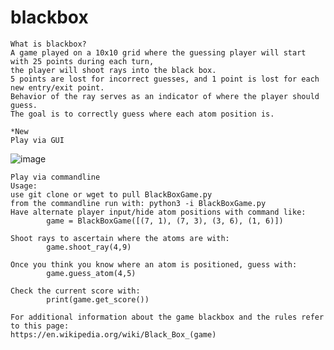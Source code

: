 # blackbox

    What is blackbox?
    A game played on a 10x10 grid where the guessing player will start with 25 points during each turn, 
    the player will shoot rays into the black box. 
    5 points are lost for incorrect guesses, and 1 point is lost for each new entry/exit point. 
    Behavior of the ray serves as an indicator of where the player should guess.
    The goal is to correctly guess where each atom position is.
    
    *New
    Play via GUI




![image](https://raw.githubusercontent.com/MK-Kaiser/portfolio/master/images/BlackBox.png)
    
    
    Play via commandline
    Usage:
    use git clone or wget to pull BlackBoxGame.py
    from the commandline run with: python3 -i BlackBoxGame.py
    Have alternate player input/hide atom positions with command like:
            game = BlackBoxGame([(7, 1), (7, 3), (3, 6), (1, 6)])
            
    Shoot rays to ascertain where the atoms are with:
            game.shoot_ray(4,9)
            
    Once you think you know where an atom is positioned, guess with:
            game.guess_atom(4,5)
            
    Check the current score with:
            print(game.get_score())
           
    For additional information about the game blackbox and the rules refer to this page:
    https://en.wikipedia.org/wiki/Black_Box_(game)
    
    
    
